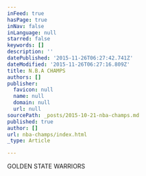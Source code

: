 ```yaml
---
inFeed: true
hasPage: true
inNav: false
inLanguage: null
starred: false
keywords: []
description: ''
datePublished: '2015-11-26T06:27:42.741Z'
dateModified: '2015-11-26T06:27:16.809Z'
title: N.B.A CHAMPS
authors: []
publisher:
  favicon: null
  name: null
  domain: null
  url: null
sourcePath: _posts/2015-10-21-nba-champs.md
published: true
author: []
url: nba-champs/index.html
_type: Article

---
```

GOLDEN STATE WARRIORS